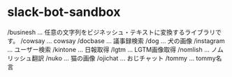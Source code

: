 # slack-bot-sandbox


/businesh ... 任意の文字列をビジネッシュ・テキストに変換するライブラリです。
/cowsay ... cowsay
/docbase ... 議事録検索
/dog ... 犬の画像
/instagram ... ユーザー検索
/kintone ... 日報取得
/lgtm ... LGTM画像取得
/nomlish ... ノムリッシュ翻訳
/nuko ... 猫の画像
/ojichat ... おじチャット
/tommy ... tommy名言
```
